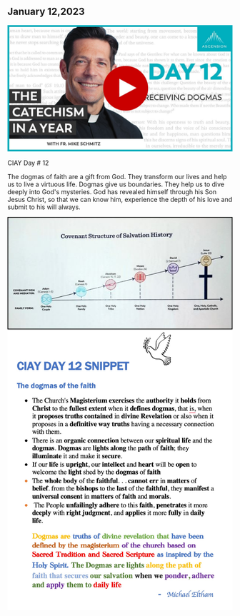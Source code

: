 ## January 12,2023 ##

[![Receiving Dogmas](https://raw.githubusercontent.com/fernal73/CIAY/main/January/jpgs/Day012.jpg)](https://youtu.be/7YeNZPlVhfQ "Receiving Dogmas")

CIAY Day # 12

The dogmas of faith are a gift from God. They transform our lives and help us to live a virtuous life.
Dogmas give us boundaries. They help us to dive deeply into God's mysteries.
God has revealed himself through his Son Jesus Christ, so that we can know him, experience the depth of his love and submit to his will always.

![Covenant Structure](https://github.com/fernal73/CIAY/blob/main/CovenantStructure.jpg?raw=true)
![Day 12 Snippet ](https://raw.githubusercontent.com/fernal73/CIAY/main/January/jpgs/Day12Snippet.jpg)

